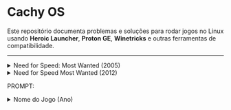 # Cachy OS

Este repositório documenta problemas e soluções para rodar jogos no Linux usando **Heroic Launcher**, **Proton GE**, **Winetricks** e outras ferramentas de compatibilidade.

---

<details>
<summary>Need for Speed: Most Wanted (2005)</summary>

## Hardware do Sistema

- **CPU:** Intel Core i5-4570 @ 3.20GHz (4 núcleos)  
- **Memória RAM:** 16 GB (usados: 3.6 GB durante o teste)  
- **GPU 0:** NVIDIA GeForce GT 1030  
  - Driver: NVIDIA 580.95.5  
- **GPU 1:** Intel HD Graphics 4600 (integrada)  
- **Sistema Operativo:** CachyOS Linux 6.17.4-4-cachyos (Kernel 6.17.4)  

> Observação: Executado em PC tradicional, não Steam Deck.

---

## Software Utilizado

- **Heroic Launcher:** v2.18.1 "Waterfall Beard"  
- **Legendary:** v0.20.37  
- **Proton GE:** Última versão via Heroic  
- **Winetricks Packages:**  
  - `vcrun2005` → Visual C++ 2005 runtime  
  - `d3dx9` → DirectX 9  
  - `directplay` → Multiplayer antigo (opcional)  
  - `dxvk` → Tradução Direct3D → Vulkan  

- **Outras Ferramentas:**  
  - MangoHud → FPS/GPU monitoring  
  - GameMode → Otimização de desempenho Linux  

---

## Configurações do Jogo

- **Wine/Proton Options:**  
  - `enableEsync: true`  
  - `enableFsync: true`  
  - `useGameMode: true`  
  - `autoInstallDxvkNvapi: true`  
  - `enableWoW64: false`  
  - `preferSystemLibs: false`  

- **Caminho do Executável:**  
`/run/media/veezus/PSP MODDED/Need for Speed - Most Wanted/speed.exe`

---

## Passos Realizados

1. Instalação do Heroic Launcher  
2. Configuração do Proton GE  
3. Criação do prefixo Wine + instalação de dependências (`vcrun2005`, `d3dx9`, `directplay`, `dxvk`)  
4. Ajustes de performance:
   - Esync e Fsync habilitados  
   - GameMode ativado  
   - DXVK via Vulkan configurado  
5. Apontamento correto do executável  
6. Lançamento do jogo e verificação de logs

---

## Observações

- Warnings no log (`libgamemode.so`, `fixme`) não impedem execução  
- DXVK melhora compatibilidade Direct3D9 → Vulkan  
- MangoHud monitora FPS, GPU, CPU  

---

## Resultado

- Jogo inicia normalmente  
- Resolução Full HD (1920x1080) com DX9 via DXVK  
- Todos os recursos gráficos funcionam, limitado ao Proton/Wine  

---

## Créditos

- [Heroic Launcher](https://heroicgameslauncher.com/)  
- [Proton GE](https://github.com/GloriousEggroll/proton-ge-custom)  
- [Winetricks](https://wiki.winehq.org/Winetricks)  
- [DXVK](https://github.com/doitsujin/dxvk)  
- [MangoHud](https://github.com/flightlessmango/MangoHud)  

</details>

<details>
<summary>Need for Speed Most Wanted (2012)</summary>

## Hardware do Sistema
- **CPU**: Intel Core i5-4570 (4 cores, 3.2-3.6 GHz)
- **GPU**: NVIDIA GeForce GT 1030 (2GB VRAM)
- **GPU Integrada**: Intel HD Graphics 4600
- **RAM**: Não especificada
- **Armazenamento**: SSD Externo USB 500GB
- **Sistema**: Dual GPU (Optimus/PRIME)

## Software Utilizado
- **Distribuição**: CachyOS
- **Ambiente Gráfico**: KDE Plasma (Wayland)
- **Launcher**: Heroic Games Launcher
- **Camada de Compatibilidade**: Wine/Proton (versão não especificada)
- **Drivers GPU**: NVIDIA 580.95.05 (Driver proprietário)
- **Pacotes Necessários**:
  - `nvidia-dkms`
  - `nvidia-utils`
  - `nvidia-prime`
  - `ntfs-3g` (para partições NTFS)

## Problema Inicial
- **FPS travados em 20-30 FPS** independentemente das configurações gráficas
- Ao diminuir resolução: FPS fixos em 60
- Ao aumentar resolução: FPS fixos em 30
- GPU operando a apenas 50-63% de utilização
- Comportamento indicava limitador de frame rate ativo

## Configurações Aplicadas

### 1. Configuração PRIME (Forçar uso da NVIDIA GT 1030)
```bash
# Instalar suporte PRIME
sudo pacman -S nvidia-prime

# Lançar Heroic com NVIDIA
prime-run heroic
```

**Ou adicionar variáveis de ambiente no Heroic** (Settings → Environment Variables):
```
__NV_PRIME_RENDER_OFFLOAD=1
__VK_LAYER_NV_optimus=NVIDIA_only
__GLX_VENDOR_LIBRARY_NAME=nvidia
```

### 2. Configuração do MangoHud/GOverlay
Editar `~/.config/MangoHud/MangoHud.conf`:
```ini
# Mudar de Intel (0:00:02.0) para NVIDIA
pci_dev=0:01:00.0
```

### 3. Edição do Ficheiro de Configuração do Jogo
**Localização do ficheiro** (com Heroic):
```
~/.local/share/heroic/prefixes/NOME_DO_PREFIXO/drive_c/users/steamuser/Documents/Criterion Games/Need for Speed Most Wanted/config
```

**Alterações necessárias** na seção `[Display]`:
```ini
LockTo30=false          # Era: true
VsyncInterval=0         # Era: 1
```

**Configurações opcionais para melhor desempenho**:
```ini
Width=1280              # Ajustar conforme preferência
Height=720
SSAOLevel=0
HiResTextures=false
ParticleShadows=true
HeadlightShadows=false
Scattering=false
MotionBlurLevel=1
ReflectionDetailLevel=0
```

## Passos Realizados

1. **Verificação de GPU ativa**:
   ```bash
   lspci | grep VGA
   nvidia-smi
   ```
   Confirmado que o jogo usava a NVIDIA GT 1030 (1098-1180MB VRAM em uso).

2. **Tentativas iniciais** (não resolveram):
   - Desativação do compositor KDE (Alt+Shift+F12)
   - Alteração de configurações gráficas in-game
   - Teste de diferentes resoluções

3. **Diagnóstico do problema**:
   - Comportamento de FPS "escalonados" (20→30→60) indicou limitadores programados
   - GPU com utilização abaixo do esperado confirmou limitação por software

4. **Solução aplicada**:
   - Localização e edição do ficheiro `config`
   - Desativação de `LockTo30` e `VsyncInterval`
   - Reinício completo do jogo

## Observações

- **Sistema Dual GPU**: O i5-4570 possui gráficos integrados Intel, necessitando configuração PRIME para garantir uso da NVIDIA
- **Partição NTFS**: Jogos instalados em partição NTFS funcionam normalmente, com impacto mínimo de performance (~0-5%) para este nível de hardware
- **SSD Externo USB**: Não apresentou problemas de performance notáveis para este jogo
- **KDE Wayland**: Não causou problemas após configuração correta da GPU
- **Hardcoded FPS Cap**: O jogo tem limite de 60 FPS no motor gráfico, mas isso é adequado para a GT 1030
- **MangoHud**: Requer configuração manual do `pci_dev` para mostrar estatísticas corretas da GPU NVIDIA

## Monitorização Durante o Jogo

```bash
# Verificar uso da GPU NVIDIA
nvidia-smi -l 1

# Ou usar ferramenta visual
sudo pacman -S nvtop
nvtop
```

**Valores esperados durante gameplay**:
- GPU Utilization: 60-90%
- VRAM Usage: ~1100-1200MB
- Temperature: 45-70°C
- Power: Próximo de 30W

## Resultado

✅ **Problema resolvido completamente**  
✅ FPS desbloqueados e funcionando corretamente  
✅ GPU NVIDIA sendo utilizada adequadamente  
✅ Performance adequada para o hardware disponível  

## Créditos

- Diagnóstico e solução: Assistente Claude (Anthropic)
- Usuário: veezus (CachyOS)
- Data: 25 de Outubro de 2025

</details>

PROMPT:

<details>

Você é um especialista em Linux e compatibilidade de jogos. Vou te dar:

1. O nome do jogo.
2. Problemas e erros que tive durante a execução.
3. Soluções que funcionaram ou ajustes que apliquei para resolver.

Com base nisso, gere uma **seção completa em markdown** pronta para adicionar ao meu arquivo `.md`, seguindo este padrão:

- Use <details> e <summary> para tornar a seção expansível.  
- Estruture os tópicos: Hardware, Software, Configurações, Passos Realizados, Observações, Resultado, Créditos.  
- Formate caminhos de arquivos entre backticks (`) e opções de Proton/Wine como código.  
- Inclua apenas soluções que **realmente funcionaram** após meus testes.  
- Mantenha bullets, títulos claros e informações objetivas.  

Exemplo de resposta esperada:

<summary>Nome do Jogo (Ano)</summary>

## Hardware do Sistema
- CPU: ...
- GPU: ...
- RAM: ...

## Software Utilizado
- Heroic Launcher: ...
- Proton GE: ...
- Dependências Winetricks: ...

## Configurações do Jogo
- Proton/Wine Options: ...

## Passos Realizados
1. ...
2. ...
3. ...

## Observações
- ...
- ...

## Resultado
- ...

## Créditos
- ...
</details>
